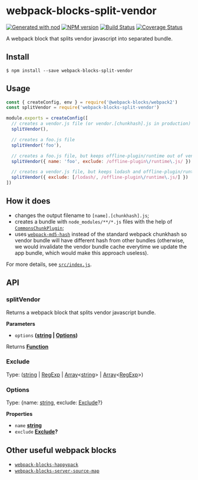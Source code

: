 # webpack-blocks-split-vendor

[![Generated with nod](https://img.shields.io/badge/generator-nod-2196F3.svg?style=flat-square)](https://github.com/diegohaz/nod)
[![NPM version](https://img.shields.io/npm/v/webpack-blocks-split-vendor.svg?style=flat-square)](https://npmjs.org/package/webpack-blocks-split-vendor)
[![Build Status](https://img.shields.io/travis/diegohaz/webpack-blocks-split-vendor/master.svg?style=flat-square)](https://travis-ci.org/diegohaz/webpack-blocks-split-vendor) [![Coverage Status](https://img.shields.io/codecov/c/github/diegohaz/webpack-blocks-split-vendor/master.svg?style=flat-square)](https://codecov.io/gh/diegohaz/webpack-blocks-split-vendor/branch/master)

A webpack block that splits vendor javascript into separated bundle.

## Install

    $ npm install --save webpack-blocks-split-vendor

## Usage

```js
const { createConfig, env } = require('@webpack-blocks/webpack2')
const splitVendor = require('webpack-blocks-split-vendor')

module.exports = createConfig([
  // creates a vendor.js file (or vendor.[chunkhash].js in production)
  splitVendor(),

  // creates a foo.js file
  splitVendor('foo'), 

  // creates a foo.js file, but keeps offline-plugin/runtime out of vendor
  splitVendor({ name: 'foo', exclude: /offline-plugin\/runtime\.js/ })

  // creates a vendor.js file, but keeps lodash and offline-plugin/runtime out of vendor
  splitVendor({ exclude: [/lodash/, /offline-plugin\/runtime\.js/] })
])
```

## How it does

-   changes the output filename to `[name].[chunkhash].js`;
-   creates a bundle with `node_modules/**/*.js` files with the help of [`CommonsChunkPlugin`](https://webpack.js.org/plugins/commons-chunk-plugin/);
-   uses [`webpack-md5-hash`](https://github.com/erm0l0v/webpack-md5-hash) instead of the standard webpack chunkhash so vendor bundle will have different hash from other bundles (otherwise, we would invalidate the vendor bundle cache everytime we update the app bundle, which would make this approach useless).

For more details, see [`src/index.js`](src/index.js).

## API

<!-- Generated by documentation.js. Update this documentation by updating the source code. -->

### splitVendor

Returns a webpack block that splits vendor javascript bundle.

**Parameters**

-   `options` **([string](https://developer.mozilla.org/en-US/docs/Web/JavaScript/Reference/Global_Objects/String) \| [Options](#options))** 

Returns **[Function](https://developer.mozilla.org/en-US/docs/Web/JavaScript/Reference/Statements/function)** 

### Exclude

Type: ([string](https://developer.mozilla.org/en-US/docs/Web/JavaScript/Reference/Global_Objects/String) \| [RegExp](https://developer.mozilla.org/en-US/docs/Web/JavaScript/Reference/Global_Objects/RegExp) \| [Array](https://developer.mozilla.org/en-US/docs/Web/JavaScript/Reference/Global_Objects/Array)&lt;[string](https://developer.mozilla.org/en-US/docs/Web/JavaScript/Reference/Global_Objects/String)> | [Array](https://developer.mozilla.org/en-US/docs/Web/JavaScript/Reference/Global_Objects/Array)&lt;[RegExp](https://developer.mozilla.org/en-US/docs/Web/JavaScript/Reference/Global_Objects/RegExp)>)

### Options

Type: {name: [string](https://developer.mozilla.org/en-US/docs/Web/JavaScript/Reference/Global_Objects/String), exclude: [Exclude](#exclude)?}

**Properties**

-   `name` **[string](https://developer.mozilla.org/en-US/docs/Web/JavaScript/Reference/Global_Objects/String)** 
-   `exclude` **[Exclude](#exclude)?** 

## Other useful webpack blocks

-   [`webpack-blocks-happypack`](https://github.com/diegohaz/webpack-blocks-happypack)
-   [`webpack-blocks-server-source-map`](https://github.com/diegohaz/webpack-blocks-server-source-map)
